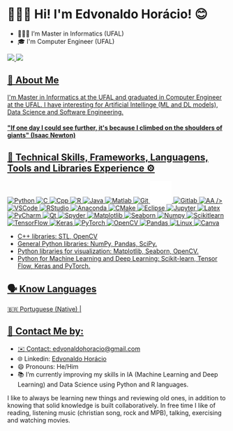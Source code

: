 # 👨🏾‍💻 Hi! I'm Edvonaldo Horácio! 😊

<!--
**NaldoHoracio/naldohoracio** is a ✨ _special_ ✨ repository because its `README.md` (this file) appears on your GitHub profile.

Here are some ideas to get you started:

- 🔭 I’m currently working on ...
- 🌱 I’m currently learning ...
- 👯 I’m looking to collaborate on ...
- 🤔 I’m looking for help with ...
- 💬 Ask me about ...
- 📫 How to reach me: ...
- 😄 Pronouns: ...
- ⚡ Fun fact: ...
-->

- 👨🏾‍🎓 I’m Master in Informatics (UFAL)
- 🎓 I'm Computer Engineer (UFAL)

<div>
  <a href="https://beacons.ai/naldohoracio">
  <img height="200em" src="https://github-readme-stats.vercel.app/api?username=naldohoracio&show_icons=true&theme=dracula&include_all_commits=true&count_private=true" />
  <img height="200em" src="https://github-readme-stats.vercel.app/api/top-langs/?username=naldohoracio&layout=compact&langs_count=16&theme=dracula" />
</div>

## 💭 About Me
 I'm Master in Informatics at the UFAL and graduated in Computer Engineer at the UFAL. I have interesting for Artificial Intellinge (ML and DL models), Data Science and Software Engineering. 

#### "If one day I could see further, it's because I climbed on the shoulders of giants" (Isaac Newton)

## 📍 Technical Skills, Frameworks, Languagens, Tools and Libraries Experience ⚙️

<p>
  <!-- Languages !-->
  <img Alt="Python" height="50" width="50" src="https://cdn.jsdelivr.net/gh/devicons/devicon@latest/icons/python/python-original.svg" />
  <img Alt="C" height="50" width="50" src="https://cdn.jsdelivr.net/gh/devicons/devicon@latest/icons/c/c-plain.svg" />
  <img Alt="Cpp" height="50" width="50" src="https://cdn.jsdelivr.net/gh/devicons/devicon@latest/icons/cplusplus/cplusplus-original.svg" />
  <img Alt="R" height="50" width="50" src="https://cdn.jsdelivr.net/gh/devicons/devicon@latest/icons/r/r-original.svg" />
  <img Alt="Java" height="50" width="50" src="https://cdn.jsdelivr.net/gh/devicons/devicon@latest/icons/java/java-original-wordmark.svg" />
  <img Alt="Matlab" height="50" width="50" src="https://cdn.jsdelivr.net/gh/devicons/devicon@latest/icons/matlab/matlab-original.svg" />
  <!-- <img Alt="SQL" height="50" width="50" src="https://cdn.jsdelivr.net/gh/devicons/devicon@latest/icons/mysql/mysql-original.svg" /> --!>
                   
  <!-- Versioner tools !-->
  <img Alt="Git" height="50" width="50" src="https://git-scm.com/images/logos/downloads/Git-Logo-White.svg" />
  <img Alt="Github" height="50" width="50" src="https://github.com/NaldoHoracio/icons-git/blob/main/pngegg.png" />
  <img Alt="Gitlab" height="50" width="50" src="https://cdn.jsdelivr.net/gh/devicons/devicon@latest/icons/gitlab/gitlab-original.svg" />
  <img Alt="AA" <svg xmlns="http://www.w3.org/2000/svg" x="0px" y="0px" width="100" height="100" viewBox="0 0 50 50">
    <path d="M17.791,46.836C18.502,46.53,19,45.823,19,45v-5.4c0-0.197,0.016-0.402,0.041-0.61C19.027,38.994,19.014,38.997,19,39 c0,0-3,0-3.6,0c-1.5,0-2.8-0.6-3.4-1.8c-0.7-1.3-1-3.5-2.8-4.7C8.9,32.3,9.1,32,9.7,32c0.6,0.1,1.9,0.9,2.7,2c0.9,1.1,1.8,2,3.4,2 c2.487,0,3.82-0.125,4.622-0.555C21.356,34.056,22.649,33,24,33v-0.025c-5.668-0.182-9.289-2.066-10.975-4.975 c-3.665,0.042-6.856,0.405-8.677,0.707c-0.058-0.327-0.108-0.656-0.151-0.987c1.797-0.296,4.843-0.647,8.345-0.714 c-0.112-0.276-0.209-0.559-0.291-0.849c-3.511-0.178-6.541-0.039-8.187,0.097c-0.02-0.332-0.047-0.663-0.051-0.999 c1.649-0.135,4.597-0.27,8.018-0.111c-0.079-0.5-0.13-1.011-0.13-1.543c0-1.7,0.6-3.5,1.7-5c-0.5-1.7-1.2-5.3,0.2-6.6 c2.7,0,4.6,1.3,5.5,2.1C21,13.4,22.9,13,25,13s4,0.4,5.6,1.1c0.9-0.8,2.8-2.1,5.5-2.1c1.5,1.4,0.7,5,0.2,6.6c1.1,1.5,1.7,3.2,1.6,5 c0,0.484-0.045,0.951-0.11,1.409c3.499-0.172,6.527-0.034,8.204,0.102c-0.002,0.337-0.033,0.666-0.051,0.999 c-1.671-0.138-4.775-0.28-8.359-0.089c-0.089,0.336-0.197,0.663-0.325,0.98c3.546,0.046,6.665,0.389,8.548,0.689 c-0.043,0.332-0.093,0.661-0.151,0.987c-1.912-0.306-5.171-0.664-8.879-0.682C35.112,30.873,31.557,32.75,26,32.969V33 c2.6,0,5,3.9,5,6.6V45c0,0.823,0.498,1.53,1.209,1.836C41.37,43.804,48,35.164,48,25C48,12.318,37.683,2,25,2S2,12.318,2,25 C2,35.164,8.63,43.804,17.791,46.836z"></path>
</svg>/>
  
  <!-- IDEs and Frameworks !-->
  <img Alt="VSCode" height="50" width="50" src="https://cdn.jsdelivr.net/gh/devicons/devicon@latest/icons/vscode/vscode-original.svg" />
  <img Alt="RStudio" height="50" width="50" src="https://cdn.jsdelivr.net/gh/devicons/devicon@latest/icons/rstudio/rstudio-original.svg" />
  <img Alt="Anaconda" height="50" width="50" src="https://cdn.jsdelivr.net/gh/devicons/devicon@latest/icons/anaconda/anaconda-original.svg" />  
  <img Alt="CMake" height="50" width="50" src="https://cdn.jsdelivr.net/gh/devicons/devicon@latest/icons/cmake/cmake-original.svg" />
  <img Alt="Eclipse" height="50" width="50" src="https://cdn.jsdelivr.net/gh/devicons/devicon@latest/icons/eclipse/eclipse-original.svg" />
  <img Alt="Jupyter" height="50" width="50" src="https://cdn.jsdelivr.net/gh/devicons/devicon@latest/icons/jupyter/jupyter-original-wordmark.svg" />
  <img Alt="Latex" height="50" width="50" src="https://cdn.jsdelivr.net/gh/devicons/devicon@latest/icons/latex/latex-original.svg" />
  <img Alt="PyCharm" height="50" width="50" src="https://cdn.jsdelivr.net/gh/devicons/devicon@latest/icons/pycharm/pycharm-original.svg" />
  <img Alt="Qt" height="50" width="50" src="https://cdn.jsdelivr.net/gh/devicons/devicon@latest/icons/qt/qt-original.svg" /> 
  <img Alt="Spyder" height="50" width="50" src="https://cdn.jsdelivr.net/gh/devicons/devicon@latest/icons/spyder/spyder-original.svg" />          
          
  <!-- Libraries, Packages and Frameworks !-->
  <img Alt="Matplotlib" height="50" width="50" src="https://cdn.jsdelivr.net/gh/devicons/devicon@latest/icons/matplotlib/matplotlib-original.svg" />
  <img Alt="Seaborn" height="50" width="50" src="https://seeklogo.com/images/S/seaborn-logo-244EB2DEC5-seeklogo.com.png" />
  <img Alt="Numpy" height="50" width="50" src="https://cdn.jsdelivr.net/gh/devicons/devicon@latest/icons/numpy/numpy-original.svg" />
  <img Alt="Scikitlearn" height="50" width="50" src="https://cdn.jsdelivr.net/gh/devicons/devicon@latest/icons/scikitlearn/scikitlearn-original.svg" />
  <img Alt="TensorFlow" height="50" width="50" src="https://cdn.jsdelivr.net/gh/devicons/devicon@latest/icons/tensorflow/tensorflow-original.svg" />
  <img Alt="Keras" height="50" width="50" src="https://cdn.jsdelivr.net/gh/devicons/devicon@latest/icons/keras/keras-original-wordmark.svg" />
  <img Alt="PyTorch" height="50" width="50" src="https://cdn.jsdelivr.net/gh/devicons/devicon@latest/icons/pytorch/pytorch-plain-wordmark.svg" />
  <img Alt="OpenCV" height="50" width="50" src="https://cdn.jsdelivr.net/gh/devicons/devicon@latest/icons/opencv/opencv-original.svg" />
  <img Alt="Pandas" height="50" width="50" src="https://github.com/pandas-dev/pandas/blob/main/web/pandas/static/img/pandas_secondary_white.svg" />
          
                  
  <!-- SOs !-->
  <img Alt="Linux" height="50" width="50" src="https://cdn.jsdelivr.net/gh/devicons/devicon@latest/icons/linux/linux-original.svg" />

  <!-- Others !-->
  <img Alt="Canva" height="50" width="50" src="https://cdn.jsdelivr.net/gh/devicons/devicon@latest/icons/canva/canva-original.svg" />                   
          
</p>

* C++ libraries: STL, OpenCV
* General Python libraries: NumPy, Pandas, SciPy.
* Python libraries for visualization: Matplotlib, Seaborn, OpenCV.
* Python for Machine Learning and Deep Learning: Scikit-learn, Tensor Flow, Keras and PyTorch.

## 🗣️ Know Languages
🇧🇷 Portuguese (Native) | <!-- 🇺🇸 English (Intermediate) !-->

## 💬 Contact Me by:
- ✉️ Contact: edvonaldohoracio@gmail.com
- 🌐 Linkedin: [Edvonaldo Horácio](https://www.linkedin.com/in/edvonaldo-hor%C3%A1cio/)
- 😄 Pronouns: He/Him
- 📚 I’m currently improving my skills in IA (Machine Learning and Deep Learning) and Data Science using Python and R languages.

I like to always be learning new things and reviewing old ones, in addition to knowing that solid knowledge is built collaboratively.
In free time I like of reading, listening music (christian song, rock and MPB), talking, exercising and watching movies.
























